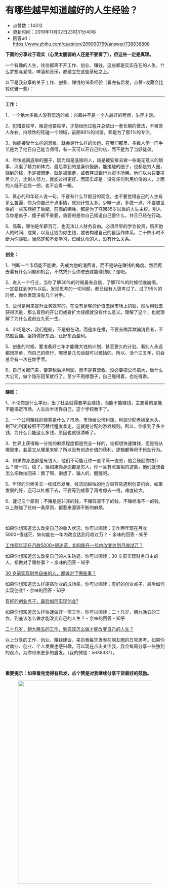 # 有哪些越早知道越好的人生经验？
- 点赞数：14312
- 更新时间：2019年11月02日23时31分40秒
- 回答url：https://www.zhihu.com/question/266090769/answer/738838808
<body>
 <p data-pid="whv_4C_D"><b>下面的分享过于现实（心灵太脆弱的人还是不要看了），但这些一定是真理。</b></p>
 <p data-pid="F4cylJIv">一个有趣的人生，往往都离不开工作、创业、赚钱，这些都是实实在在的人生，什么梦想与爱情，啤酒和音乐，都建立在这些基础之上。</p>
 <p data-pid="1Zmq9_hO">以下是我分享的关于工作、创业、赚钱的18条经验（看完有启发，点赞+收藏会比较优雅一些）：</p>
 <hr>
 <p data-pid="bcWTm09h"><b>工作：</b></p>
 <p data-pid="s-wbtQ05">1、一个绝大多数人没有悟透的点：兴趣并不是一个人最好的老师，生存才是。</p>
 <p data-pid="u2opNkms">2、犯错要趁早，叛逆也要趁早，才能经历过程并总结出一套长期的做法，不被旁人左右。持续性的死磕一个领域，前期99%的试错，都是为了那1%的专注。</p>
 <p data-pid="gDSkhi1g">3、你能接受什么样的思维，就会是什么样的命运。在我们那里，多数人学一门手艺是为了他日自己能当师傅，有一天可以开自己的店，而不是为了当好徒弟。</p>
 <p data-pid="c3kguipd">4、尽快远离底层的圈子，因为越是底层的人，越是被安排去做一些毫无意义的琐事，消磨了精力和体力，最后拿到的是廉价报酬。能接触的圈子，也都是穷人圈，赚到的钱，不是被借走，就是被骗走，或者存进银行为资本所用。他们以为只要拼尽全力，比别人努力，就能过得更好。而现实却是：没有任何利用价值的人，上面的人既不会捞一把，也不会看一眼。</p>
 <p data-pid="hGaGwK8P">5、真心的和年轻人说一句，不要有什么节假日的观念，也不要觉得自己的人生有多么苦逼，你为你自己干点事情，就别计较太多。少睡一点，多做一点，不要被世俗的一些东西拖了后腿。前面的牺牲，都是为了夺回35岁以后的人生主权。别人当你是疯子、傻子都不重要，重要的是你自己知道自己要什么，并且已经在行动。</p>
 <p data-pid="NvHP4BhM">6、高薪，哪怕是年薪百万，也无法让人财务自由。必须尽早的学会投资，购买他人的时间、成果，以及让钱为你生钱，或者构建自己的自运作体系，二十四小时不断为你赚钱。当然这和不爱学习，已经认命的人，没有什么关系。</p>
 <hr>
 <p data-pid="TiR2oc9P"><b>创业：</b></p>
 <p data-pid="zjnAKaMB">1、判断一个市场能不能做，先成为他的消费者，而不是站在赚钱的角度。然后再去看有什么问题和机会，不然凭什么你进去就能赚钱呢？是吧。</p>
 <p data-pid="E8TjY6bs">2、进入一个行业，当你了解30%的时候最有自信，了解70%的时候彻底崩塌。一定要扛到90%以后，发现思考的一切问题，都已经有人思考过了。过了95%的时候，你会发现没有几个对手。</p>
 <p data-pid="bC-z7mo3">3、公司是用来提升业务效率的，在没有足够的价值去换市场上的钱，然后用钱去获得流量，那么盲目的开公司或者扩大规模就没有什么意义。理解了这个，也就理解了为什么说创业九死一生。</p>
 <p data-pid="n2DePoO9">4、市场是水，我们是船，不是船在动，而是水在推，不要去糊弄欺骗消费者，不然船会翻。坚持做好东西，让好东西盈利。</p>
 <p data-pid="9ZlDLfUr">5、创业的时候，要准备好三年才能赚大钱的计划，甚至更久的计划。看别人永远都很简单，而自己的修行，哪里是几句话就可以概括的。所以，活个三五年，机会总会有一次在你手里。</p>
 <p data-pid="P3LHJ2Vc">6、自己关起门来，要算税后净利润，而不是算营收。没必要把公司搞大，做什么大公司，做个隐形冠军就行了。至少不用撑面子，自己睡得着，也吃得香。</p>
 <hr>
 <p data-pid="OgZoW5a0"><b>赚钱：</b></p>
 <p data-pid="iXTReH4E">1、不论你是什么学历，出了社会就得要学会赚钱，而能不能赚钱，主要看的是能不能搞定市场。人生后半场靠自己，这个学校教不了。</p>
 <p data-pid="17e-mKYo">2、一个公司赚钱的根基是什么？市场。市场给公司利润，利润分配老板拿大头，剩下的利润按照不可替代程度拿走，这就是分配的游戏规则。所以，你拿到了多少钱，为什么只能这么多钱，原因也就很清晰了。</p>
 <p data-pid="HoaKifTq">3、世界上获得每一分钱的麻烦程度都是完全一样的，谁都想快速赚钱，但是钱从哪里来，韭菜又从哪里来呢？所以没有创造价值的获利，逻辑都等同于抢劫行为。</p>
 <p data-pid="rxv5BKdc">4、如果你身边都是有钱人，他们不可能让你一直平庸一直穷，他会鼓励你怕什么？赌一把，稳了。但如果你身边都是穷人，你一旦有点富裕的迹象，他们就想着怎么把你拉回来：飘了啊、别想了、骗人的、醒醒吧。</p>
 <p data-pid="P7vdr-iY">5、年轻的时候多去一线城市发展，钱流动越快的地方越容易遇到创富机会，如果发展的好，还可以扎根下去，不要等到成家了再考虑去一线，难度较大。</p>
 <p data-pid="Q07fJjbr">6、谨记三个原则：不赚是是非非的钱，不赚驾驭不了的钱，不赚标准不一的钱。以上触碰了任何一条原则，都惹来源源不断的麻烦。</p>
 <p class="ztext-empty-paragraph"><br></p>
 <p data-pid="t2jvyKMD">如果你想知道怎么改变自己的收入状况，你可以阅读：工作两年现在月收5000+很迷茫，如何能在一年内改变达到月收过万？ - 余味的回答 - 知乎</p><a data-draft-node="block" data-draft-type="link-card" href="https://www.zhihu.com/question/269548469/answer/524263349" data-image="https://pic4.zhimg.com/v2-fce10e6c81b13861e247007382771303_180x120.jpg" data-image-width="1000" data-image-height="667" class="internal">工作两年现在月收5000+很迷茫，如何能在一年内改变达到月收过万？</a>
 <p data-pid="MviYmaJz">如果你想知道怎么改变自己的人生轨迹，你可以阅读：30 岁前实现财务自由的人，都做对了哪些事？ - 余味的回答 - 知乎</p><a data-draft-node="block" data-draft-type="link-card" href="https://www.zhihu.com/question/265675232/answer/577457825" data-image="https://pic1.zhimg.com/v2-fe9264fc028f1caa63236f45f3580a80_180x120.jpg" data-image-width="1050" data-image-height="700" class="internal">30 岁前实现财务自由的人，都做对了哪些事？</a>
 <p data-pid="9iuNrzF6">如果你想知道怎么样提高创业的成功率，你可以阅读：有好的创业点子，最后如何实现创业? - 余味的回答 - 知乎</p><a data-draft-node="block" data-draft-type="link-card" href="https://www.zhihu.com/question/23992236/answer/589397983" data-image="https://pic4.zhimg.com/v2-dd66d9d5f625722dfaf39a2071fcb647_180x120.jpg" data-image-width="3412" data-image-height="1718" class="internal">有好的创业点子，最后如何实现创业?</a>
 <p data-pid="8pjH2SOK">如果你想知道怎么样快速做好一项工作，你可以阅读：二十几岁，朝九晚五的工作，到底该怎么做才能改变自己的人生？ - 余味的回答 - 知乎</p><a data-draft-node="block" data-draft-type="link-card" href="https://www.zhihu.com/question/303789714/answer/549694533" data-image="https://pic1.zhimg.com/v2-6abfaf44ceb708ea922e0b284685b1d8_180x120.jpg" data-image-width="1000" data-image-height="750" class="internal">二十几岁，朝九晚五的工作，到底该怎么做才能改变自己的人生？</a>
 <p data-pid="hS9nbaI_">以上分享的工作、创业、赚钱建议，来自我每天发表在朋友圈的日常思考。如果你对商业、创业、个人发展也感兴趣，可以现在点击关注我，我会每周分享一些独到的观点，为你带来更多的启发。（我的微信：5638337）。</p>
 <p class="ztext-empty-paragraph"><br></p>
 <p data-pid="iUsUBX4b"><b>重要提示：如果看完觉得有启发，点个赞是对我继续分享干货最好的鼓励。</b></p>
 <figure data-size="normal">
  <img src="https://pic1.zhimg.com/50/v2-6c68de42681a9207916558a657149419_720w.jpg?source=1940ef5c" data-rawwidth="640" data-rawheight="240" data-size="normal" data-caption="" data-original-token="v2-6c68de42681a9207916558a657149419" class="origin_image zh-lightbox-thumb" width="640" data-original="https://picx.zhimg.com/v2-6c68de42681a9207916558a657149419_r.jpg?source=1940ef5c">
 </figure>
 <p></p>
</body>